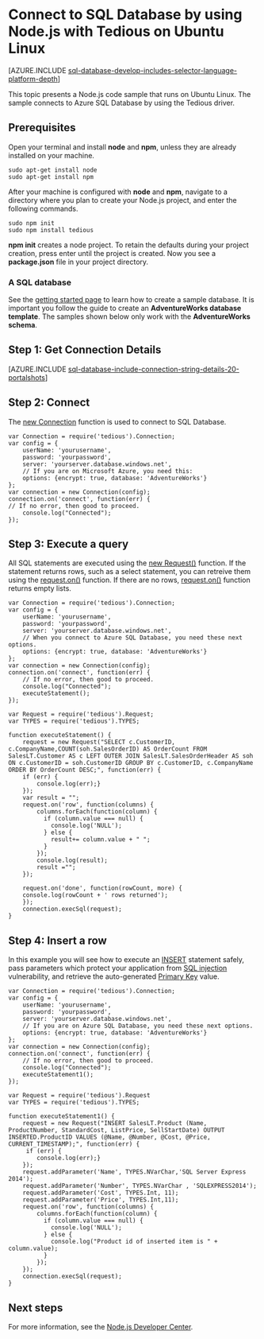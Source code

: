 <properties
	pageTitle="Connect to SQL Database by using Node.js with Tedious on Ubuntu Linux"
	description="Presents a Node.js code sample you can use to connect to Azure SQL Database. The sample uses the Tedious driver to connect."
	services="sql-database"
	documentationCenter=""
	authors="meet-bhagdev"
	manager="jeffreyg"
	editor=""/>


<tags
	ms.service="sql-database"
	ms.workload="data-management"
	ms.tgt_pltfrm="na"
	ms.devlang="nodejs"
	ms.topic="article"
	ms.date="03/18/2016"
	ms.author="meetb"/>


# Connect to SQL Database by using Node.js with Tedious on Ubuntu Linux


[AZURE.INCLUDE [sql-database-develop-includes-selector-language-platform-depth](../../includes/sql-database-develop-includes-selector-language-platform-depth.md)] 


This topic presents a Node.js code sample that runs on Ubuntu Linux. The sample connects to Azure SQL Database by using the Tedious driver.


## Prerequisites


Open your terminal and install **node** and **npm**, unless they are already installed on your machine.


	sudo apt-get install node
	sudo apt-get install npm


After your machine is configured with **node** and **npm**, navigate to a directory where you plan to create your Node.js project, and enter the following commands.


	sudo npm init
	sudo npm install tedious


**npm init** creates a node project. To retain the defaults during your project creation, press enter until the project is created. Now you see a **package.json** file in your project directory.


### A SQL database

See the [getting started page](sql-database-get-started.md) to learn how to create a sample database.  It is important you follow the guide to create an **AdventureWorks database template**. The samples shown below only work with the **AdventureWorks schema**.

## Step 1: Get Connection Details

[AZURE.INCLUDE [sql-database-include-connection-string-details-20-portalshots](../../includes/sql-database-include-connection-string-details-20-portalshots.md)]

## Step 2: Connect

The [new Connection](http://pekim.github.io/tedious/api-connection.html) function is used to connect to SQL Database.

	var Connection = require('tedious').Connection;
	var config = {
		userName: 'yourusername',
		password: 'yourpassword',
		server: 'yourserver.database.windows.net',
		// If you are on Microsoft Azure, you need this:
		options: {encrypt: true, database: 'AdventureWorks'}
	};
	var connection = new Connection(config);
	connection.on('connect', function(err) {
	// If no error, then good to proceed.
		console.log("Connected");
	});


## Step 3:  Execute a query


All SQL statements are executed using the [new Request()](http://pekim.github.io/tedious/api-request.html) function. If the statement returns rows, such as a select statement, you can retreive them using the [request.on()](http://pekim.github.io/tedious/api-request.html) function. If there are no rows, [request.on()](http://pekim.github.io/tedious/api-request.html) function returns empty lists.


	var Connection = require('tedious').Connection;
	var config = {
		userName: 'yourusername',
		password: 'yourpassword',
		server: 'yourserver.database.windows.net',
		// When you connect to Azure SQL Database, you need these next options.
		options: {encrypt: true, database: 'AdventureWorks'}
	};
	var connection = new Connection(config);
	connection.on('connect', function(err) {
		// If no error, then good to proceed.
		console.log("Connected");
		executeStatement();
	});

	var Request = require('tedious').Request;
	var TYPES = require('tedious').TYPES;

	function executeStatement() {
		request = new Request("SELECT c.CustomerID, c.CompanyName,COUNT(soh.SalesOrderID) AS OrderCount FROM SalesLT.Customer AS c LEFT OUTER JOIN SalesLT.SalesOrderHeader AS soh ON c.CustomerID = soh.CustomerID GROUP BY c.CustomerID, c.CompanyName ORDER BY OrderCount DESC;", function(err) {
	  	if (err) {
	   		console.log(err);}
		});
		var result = "";
		request.on('row', function(columns) {
		    columns.forEach(function(column) {
		      if (column.value === null) {
		        console.log('NULL');
		      } else {
		        result+= column.value + " ";
		      }
		    });
		    console.log(result);
		    result ="";
		});

		request.on('done', function(rowCount, more) {
		console.log(rowCount + ' rows returned');
		});
		connection.execSql(request);
	}


## Step 4: Insert a row

In this example you will see how to execute an [INSERT](https://msdn.microsoft.com/library/ms174335.aspx) statement safely, pass parameters which protect your application from [SQL injection](https://technet.microsoft.com/library/ms161953(v=sql.105).aspx) vulnerability, and retrieve the auto-generated [Primary Key](https://msdn.microsoft.com/library/ms179610.aspx) value.  


	var Connection = require('tedious').Connection;
	var config = {
		userName: 'yourusername',
		password: 'yourpassword',
		server: 'yourserver.database.windows.net',
		// If you are on Azure SQL Database, you need these next options.
		options: {encrypt: true, database: 'AdventureWorks'}
	};
	var connection = new Connection(config);
	connection.on('connect', function(err) {
		// If no error, then good to proceed.
		console.log("Connected");
		executeStatement1();
	});

	var Request = require('tedious').Request
	var TYPES = require('tedious').TYPES;

	function executeStatement1() {
		request = new Request("INSERT SalesLT.Product (Name, ProductNumber, StandardCost, ListPrice, SellStartDate) OUTPUT INSERTED.ProductID VALUES (@Name, @Number, @Cost, @Price, CURRENT_TIMESTAMP);", function(err) {
		 if (err) {
		 	console.log(err);}
		});
		request.addParameter('Name', TYPES.NVarChar,'SQL Server Express 2014');
		request.addParameter('Number', TYPES.NVarChar , 'SQLEXPRESS2014');
		request.addParameter('Cost', TYPES.Int, 11);
		request.addParameter('Price', TYPES.Int,11);
		request.on('row', function(columns) {
		    columns.forEach(function(column) {
		      if (column.value === null) {
		        console.log('NULL');
		      } else {
		        console.log("Product id of inserted item is " + column.value);
		      }
		    });
		});		
		connection.execSql(request);
	}


## Next steps

For more information, see the [Node.js Developer Center](/develop/nodejs/).
